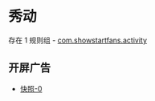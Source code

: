 # 秀动

存在 1 规则组 - [com.showstartfans.activity](/src/apps/com.showstartfans.activity.ts)

## 开屏广告

- [快照-0](https://gkd-kit.songe.li/import/12894279)

